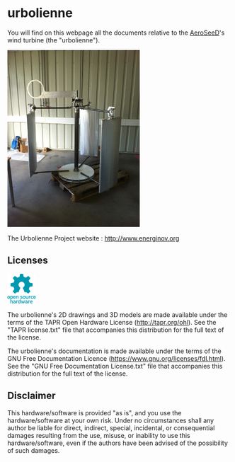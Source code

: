 urbolienne
==========

You will find on this webpage all the documents relative to the [AeroSeeD](http://www.aeroseed.com)'s wind turbine (the "urbolienne").

<img src="Images/IMG_1606.jpeg" alt="Prototype of urbolienne" style="eight:400px;" />

The Urbolienne Project website : http://www.energinov.org


Licenses
--------

<a href="http://www.oshwa.org/definition/french/"><img src="Images/logotype open source hardware 64x67.png" alt="Prototype of urbolienne" style="eight:400px;" /></a>

The urbolienne's 2D drawings and 3D models are made available under the terms of the TAPR Open Hardware License (http://tapr.org/ohl). See the "TAPR license.txt" file that accompanies this distribution for the full text of the license.

The urbolienne's documentation is made available under the terms of the GNU Free Documentation Licence (https://www.gnu.org/licenses/fdl.html). See the "GNU Free Documentation License.txt" file that accompanies this distribution for the full text of the license.


Disclaimer
----------

This hardware/software is provided "as is", and you use the hardware/software at your own risk. Under no circumstances shall any author be liable for direct, indirect, special, incidental, or consequential damages resulting from the use, misuse, or inability to use this hardware/software, even if the authors have been advised of the possibility of such damages.
